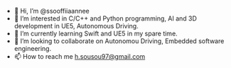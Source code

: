 - 👋 Hi, I’m @ssooffiiaannee
- 👀 I’m interested in C/C++ and Python programming, AI and 3D development in UE5, Autonomous Driving.
- 🌱 I’m currently learning Swift and UE5 in my spare time.
- 💞️ I’m looking to collaborate on Autonomou Driving, Embedded software engineering.
- 📫 How to reach me h.sousou97@gmail.com

<!---
ssooffiiaannee/ssooffiiaannee is a ✨ special ✨ repository because its `README.md` (this file) appears on your GitHub profile.
You can click the Preview link to take a look at your changes.
--->
